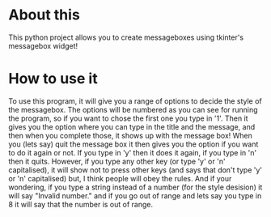 # About this
This python project allows you to create messageboxes using tkinter's messagebox widget! 
# How to use it
To use this program, it will give you a range of options to decide the style of the messagebox. The options will be numbered as you can see for running the
program, so if you want to chose the first one you type in '1'. Then it gives you the option where you can type in the title and the message, and then
when you complete those, it shows up with the message box! When you (lets say) quit the message box it then gives you the option if you want to do it again
or not. If you type in 'y' then it does it again, if you type in 'n' then it quits. However, if you type any other key (or type 'y' or 'n' capitalised),
it will show not to press other keys (and says that don't type 'y' or 'n' capitalised) but, I think people will obey the rules. And if your wondering,
if you type a string instead of a number (for the style desision) it will say "Invalid number." and if you go out of range and lets say you type in 8 it
will say that the number is out of range.
